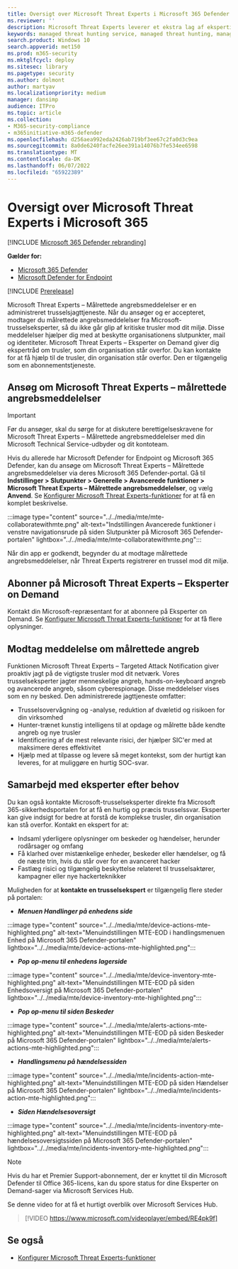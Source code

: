 ```yaml
---
title: Oversigt over Microsoft Threat Experts i Microsoft 365 Defender
ms.reviewer: ''
description: Microsoft Threat Experts leverer et ekstra lag af ekspertise til Microsoft 365 Defender.
keywords: managed threat hunting service, managed threat hunting, managed detection and response (MDR) service, MTE, Microsoft Threat Experts
search.product: Windows 10
search.appverid: met150
ms.prod: m365-security
ms.mktglfcycl: deploy
ms.sitesec: library
ms.pagetype: security
ms.author: dolmont
author: martyav
ms.localizationpriority: medium
manager: dansimp
audience: ITPro
ms.topic: article
ms.collection:
- M365-security-compliance
- m365initiative-m365-defender
ms.openlocfilehash: d256aea992eda2426ab719bf3ee67c2fa0d3c9ea
ms.sourcegitcommit: 8a0de6240facfe26ee391a14076b7fe534ee6598
ms.translationtype: MT
ms.contentlocale: da-DK
ms.lasthandoff: 06/07/2022
ms.locfileid: "65922389"
---
```

# <a name="microsoft-threat-experts-in-microsoft-365-overview"></a>Oversigt over Microsoft Threat Experts i Microsoft 365

[!INCLUDE [Microsoft 365 Defender rebranding](../includes/microsoft-defender.md)]

**Gælder for:**

- [Microsoft 365 Defender](https://go.microsoft.com/fwlink/?linkid=2118804)
- [Microsoft Defender for Endpoint](https://go.microsoft.com/fwlink/p/?linkid=2154037)

[!INCLUDE [Prerelease](../includes/prerelease.md)]

Microsoft Threat Experts – Målrettede angrebsmeddelelser er en administreret trusselsjagttjeneste. Når du ansøger og er accepteret, modtager du målrettede angrebsmeddelelser fra Microsoft-trusselseksperter, så du ikke går glip af kritiske trusler mod dit miljø. Disse meddelelser hjælper dig med at beskytte organisationens slutpunkter, mail og identiteter.
Microsoft Threat Experts – Eksperter on Demand giver dig ekspertråd om trusler, som din organisation står overfor. Du kan kontakte for at få hjælp til de trusler, din organisation står overfor. Den er tilgængelig som en abonnementstjeneste.

## <a name="apply-for-microsoft-threat-experts--targeted-attack-notifications"></a>Ansøg om Microsoft Threat Experts – målrettede angrebsmeddelelser

> [!IMPORTANT]
> Før du ansøger, skal du sørge for at diskutere berettigelseskravene for Microsoft Threat Experts – Målrettede angrebsmeddelelser med din Microsoft Technical Service-udbyder og dit kontoteam.

Hvis du allerede har Microsoft Defender for Endpoint og Microsoft 365 Defender, kan du ansøge om Microsoft Threat Experts – Målrettede angrebsmeddelelser via deres Microsoft 365 Defender-portal. Gå til **Indstillinger > Slutpunkter > Generelle > Avancerede funktioner > Microsoft Threat Experts – Målrettede angrebsmeddelelser**, og vælg **Anvend**. Se [Konfigurer Microsoft Threat Experts-funktioner](./configure-microsoft-threat-experts.md) for at få en komplet beskrivelse.

:::image type="content" source="../../media/mte/mte-collaboratewithmte.png" alt-text="Indstillingen Avancerede funktioner i venstre navigationsrude på siden Slutpunkter på Microsoft 365 Defender-portalen" lightbox="../../media/mte/mte-collaboratewithmte.png":::

Når din app er godkendt, begynder du at modtage målrettede angrebsmeddelelser, når Threat Experts registrerer en trussel mod dit miljø.

## <a name="subscribe-to-microsoft-threat-experts---experts-on-demand"></a>Abonner på Microsoft Threat Experts – Eksperter on Demand

Kontakt din Microsoft-repræsentant for at abonnere på Eksperter on Demand.  Se [Konfigurer Microsoft Threat Experts-funktioner](./configure-microsoft-threat-experts.md) for at få flere oplysninger.

## <a name="receive-targeted-attack-notification"></a>Modtag meddelelse om målrettede angreb

Funktionen Microsoft Threat Experts – Targeted Attack Notification giver proaktiv jagt på de vigtigste trusler mod dit netværk. Vores trusselseksperter jagter menneskelige angreb, hands-on-keyboard angreb og avancerede angreb, såsom cyberespionage. Disse meddelelser vises som en ny besked. Den administrerede jagttjeneste omfatter:

- Trusselsovervågning og -analyse, reduktion af dvæletid og risikoen for din virksomhed
- Hunter-trænet kunstig intelligens til at opdage og målrette både kendte angreb og nye trusler
- Identificering af de mest relevante risici, der hjælper SIC'er med at maksimere deres effektivitet
- Hjælp med at tilpasse og levere så meget kontekst, som der hurtigt kan leveres, for at muliggøre en hurtig SOC-svar.

## <a name="collaborate-with-experts-on-demand"></a>Samarbejd med eksperter efter behov

Du kan også kontakte Microsoft-trusselseksperter direkte fra Microsoft 365-sikkerhedsportalen for at få en hurtig og præcis trusselssvar.  Eksperter kan give indsigt for bedre at forstå de komplekse trusler, din organisation kan stå overfor.  Kontakt en ekspert for at:

- Indsaml yderligere oplysninger om beskeder og hændelser, herunder rodårsager og omfang
- Få klarhed over mistænkelige enheder, beskeder eller hændelser, og få de næste trin, hvis du står over for en avanceret hacker
- Fastlæg risici og tilgængelig beskyttelse relateret til trusselsaktører, kampagner eller nye hackerteknikker

Muligheden for at **kontakte en trusselsekspert** er tilgængelig flere steder på portalen:

- <i>**Menuen Handlinger på enhedens side**</i><BR>

:::image type="content" source="../../media/mte/device-actions-mte-highlighted.png" alt-text="Menuindstillingen MTE-EOD i handlingsmenuen Enhed på Microsoft 365 Defender-portalen" lightbox="../../media/mte/device-actions-mte-highlighted.png":::

- <i>**Pop op-menu til enhedens lagerside**</i><BR>

:::image type="content" source="../../media/mte/device-inventory-mte-highlighted.png" alt-text="Menuindstillingen MTE-EOD på siden Enhedsoversigt på Microsoft 365 Defender-portalen" lightbox="../../media/mte/device-inventory-mte-highlighted.png":::

- <i>**Pop op-menu til siden Beskeder**</i><BR>

:::image type="content" source="../../media/mte/alerts-actions-mte-highlighted.png" alt-text="Menuindstillingen MTE-EOD på siden Beskeder på Microsoft 365 Defender-portalen" lightbox="../../media/mte/alerts-actions-mte-highlighted.png":::

- <i>**Handlingsmenu på hændelsessiden**</i><BR>

:::image type="content" source="../../media/mte/incidents-action-mte-highlighted.png" alt-text="Menuindstillingen MTE-EOD på siden Hændelser på Microsoft 365 Defender-portalen" lightbox="../../media/mte/incidents-action-mte-highlighted.png":::

- <i>**Siden Hændelsesoversigt**</i><BR>

:::image type="content" source="../../media/mte/incidents-inventory-mte-highlighted.png" alt-text="Menuindstillingen MTE-EOD på hændelsesoversigtssiden på Microsoft 365 Defender-portalen" lightbox="../../media/mte/incidents-inventory-mte-highlighted.png":::

> [!NOTE]
> Hvis du har et Premier Support-abonnement, der er knyttet til din Microsoft Defender til Office 365-licens, kan du spore status for dine Eksperter on Demand-sager via Microsoft Services Hub.

Se denne video for at få et hurtigt overblik over Microsoft Services Hub.

> [!VIDEO https://www.microsoft.com/videoplayer/embed/RE4pk9f]

## <a name="see-also"></a>Se også

- [Konfigurer Microsoft Threat Experts-funktioner](./configure-microsoft-threat-experts.md)
